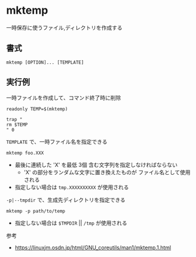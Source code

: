 # mktemp
一時保存に使うファイル,ディレクトリを作成する

## 書式
```
mktemp [OPTION]... [TEMPLATE]
```

## 実行例

一時ファイルを作成して、コマンド終了時に削除
```
readonly TEMP=$(mktemp)

trap "
rm $TEMP
" 0
```

`TEMPLATE` で、一時ファイル名を指定できる
```
mktemp foo.XXX
```
* 最後に連続した 'X' を最低 3個 含む文字列を指定しなければならない
  * 'X' の部分をランダムな文字に置き換えたものが ファイル名として使用される
* 指定しない場合は `tmp.XXXXXXXXXX` が使用される

`-p|--tmpdir` で、生成先ディレクトリを指定できる
```
mktemp -p path/to/temp
```
* 指定しない場合は `$TMPDIR` || `/tmp` が使用される

参考
* https://linuxjm.osdn.jp/html/GNU_coreutils/man1/mktemp.1.html
